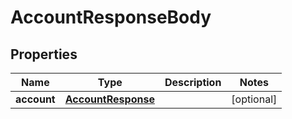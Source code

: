 

# AccountResponseBody


## Properties

| Name | Type | Description | Notes |
|------------ | ------------- | ------------- | -------------|
|**account** | [**AccountResponse**](AccountResponse.md) |  |  [optional] |



